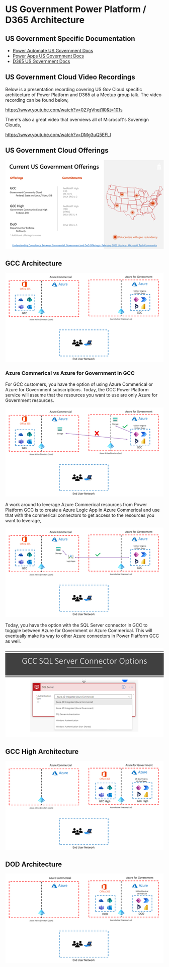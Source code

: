 # US Government Power Platform / D365 Architecture

## US Government Specific Documentation

* [Power Automate US Government Docs](https://docs.microsoft.com/en-us/power-automate/us-govt)
* [Power Apps US Government Docs](https://docs.microsoft.com/en-us/power-platform/admin/powerapps-us-government)
* [D365 US Government Docs](https://docs.microsoft.com/en-us/power-platform/admin/microsoft-dynamics-365-government)

## US Government Cloud Video Recordings
Below is a presentation recording covering US Gov Cloud specific architecture of Power Platform and D365 at a Meetup group talk.  The video recording can be found below,

https://www.youtube.com/watch?v=027gVhqt1l0&t=101s

There's also a great video that overviews all of Microsoft's Sovereign Clouds,

https://www.youtube.com/watch?v=DMg3uQ5EFLI

## US Government Cloud Offerings

![Gov Cloud Overview](files/Slide1.PNG)

## GCC Architecture
![GCC Overview](files/Slide2.PNG)

### Azure Commerical vs Azure for Government in GCC

For GCC customers, you have the option of using Azure Commerical or Azure for Government subscriptions.  Today, the GCC Power Platform service will assume that the resources you want to use are only Azure for Government resources.

![GCC Connectors](files/Slide5.PNG)

A work around to leverage Azure Commerical resources from Power Platform GCC is to create a Azure Logic App in Azure Commerical and use that with the commerical connectors to get access to the resources you want to leverage,

![GCC Connector Work Around](files/Slide6.PNG)

Today, you have the option with the SQL Server connector in GCC to togggle between Azure for Government or Azure Commerical.  This will eventually make its way to other Azure connectors in Power Platform GCC as well.

![GCC SQL Server Connector](files/Slide7.PNG)

## GCC High Architecture
![GCC High Overview](files/Slide3.PNG)

## DOD Architecture
![DOD Overview](files/Slide4.PNG)
